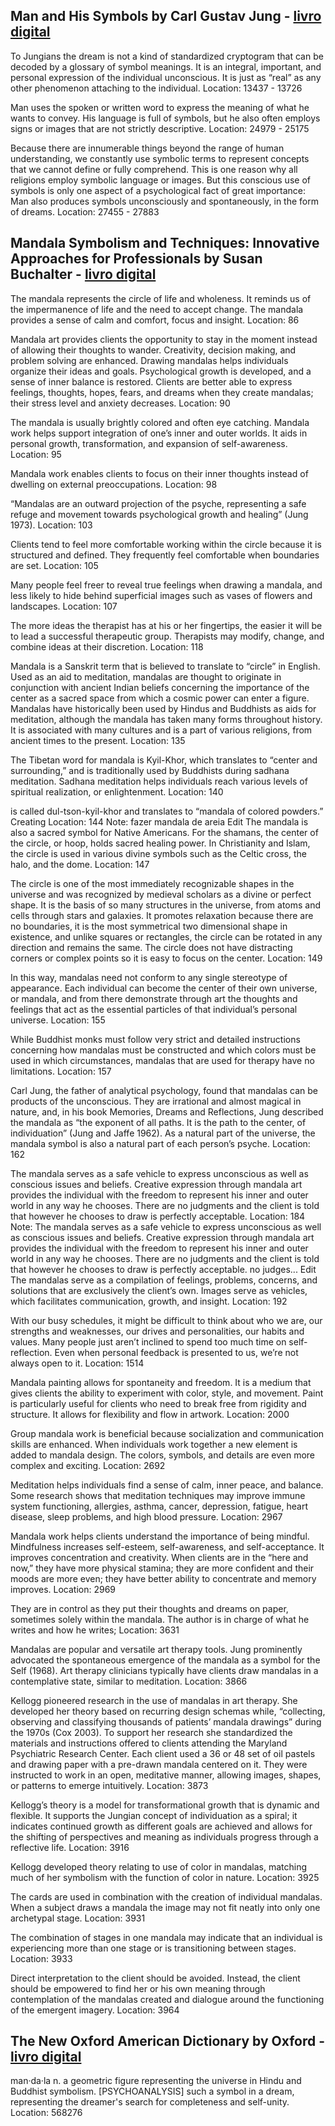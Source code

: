 ## Man and His Symbols by Carl Gustav Jung - [livro digital](https://kindle.amazon.com/work/man-symbols-carl-gustav-jung-ebook/B000AIBU7E/B006V3E2MC)

To Jungians the dream is not a kind of standardized cryptogram that can be decoded by a glossary of symbol meanings. It is an integral, important, and personal expression of the individual unconscious. It is just as “real” as any other phenomenon attaching to the individual.
    Location: 13437 - 13726

Man uses the spoken or written word to express the meaning of what he wants to convey. His language is full of symbols, but he also often employs signs or images that are not strictly descriptive.
    Location: 24979 - 25175

Because there are innumerable things beyond the range of human understanding, we constantly use symbolic terms to represent concepts that we cannot define or fully comprehend. This is one reason why all religions employ symbolic language or images. But this conscious use of symbols is only one aspect of a psychological fact of great importance: Man also produces symbols unconsciously and spontaneously, in the form of dreams.
    Location: 27455 - 27883

## Mandala Symbolism and Techniques: Innovative Approaches for Professionals by Susan Buchalter - [livro digital](https://kindle.amazon.com/work/mandala-symbolism-techniques-innovative-professionals-ebook/B008PDPDC4/B00CQ8OC3A)


The mandala represents the circle of life and wholeness. It reminds us of the impermanence of life and the need to accept change. The mandala provides a sense of calm and comfort, focus and insight.
    Location: 86

Mandala art provides clients the opportunity to stay in the moment instead of allowing their thoughts to wander. Creativity, decision making, and problem solving are enhanced. Drawing mandalas helps individuals organize their ideas and goals. Psychological growth is developed, and a sense of inner balance is restored. Clients are better able to express feelings, thoughts, hopes, fears, and dreams when they create mandalas; their stress level and anxiety decreases.
    Location: 90

The mandala is usually brightly colored and often eye catching. Mandala work helps support integration of one’s inner and outer worlds. It aids in personal growth, transformation, and expansion of self-awareness.
    Location: 95

Mandala work enables clients to focus on their inner thoughts instead of dwelling on external preoccupations.
    Location: 98

“Mandalas are an outward projection of the psyche, representing a safe refuge and movement towards psychological growth and healing” (Jung 1973).
    Location: 103

Clients tend to feel more comfortable working within the circle because it is structured and defined. They frequently feel comfortable when boundaries are set.
    Location: 105

Many people feel freer to reveal true feelings when drawing a mandala, and less likely to hide behind superficial images such as vases of flowers and landscapes.
    Location: 107

The more ideas the therapist has at his or her fingertips, the easier it will be to lead a successful therapeutic group. Therapists may modify, change, and combine ideas at their discretion.
    Location: 118

Mandala is a Sanskrit term that is believed to translate to “circle” in English. Used as an aid to meditation, mandalas are thought to originate in conjunction with ancient Indian beliefs concerning the importance of the center as a sacred space from which a cosmic power can enter a figure. Mandalas have historically been used by Hindus and Buddhists as aids for meditation, although the mandala has taken many forms throughout history. It is associated with many cultures and is a part of various religions, from ancient times to the present.
    Location: 135

The Tibetan word for mandala is Kyil-Khor, which translates to “center and surrounding,” and is traditionally used by Buddhists during sadhana meditation. Sadhana meditation helps individuals reach various levels of spiritual realization, or enlightenment.
    Location: 140

is called dul-tson-kyil-khor and translates to “mandala of colored powders.” Creating
    Location: 144
Note: fazer mandala de areia Edit
The mandala is also a sacred symbol for Native Americans. For the shamans, the center of the circle, or hoop, holds sacred healing power. In Christianity and Islam, the circle is used in various divine symbols such as the Celtic cross, the halo, and the dome.
    Location: 147

The circle is one of the most immediately recognizable shapes in the universe and was recognized by medieval scholars as a divine or perfect shape. It is the basis of so many structures in the universe, from atoms and cells through stars and galaxies. It promotes relaxation because there are no boundaries, it is the most symmetrical two dimensional shape in existence, and unlike squares or rectangles, the circle can be rotated in any direction and remains the same. The circle does not have distracting corners or complex points so it is easy to focus on the center.
    Location: 149

In this way, mandalas need not conform to any single stereotype of appearance. Each individual can become the center of their own universe, or mandala, and from there demonstrate through art the thoughts and feelings that act as the essential particles of that individual’s personal universe.
    Location: 155

While Buddhist monks must follow very strict and detailed instructions concerning how mandalas must be constructed and which colors must be used in which circumstances, mandalas that are used for therapy have no limitations.
    Location: 157

Carl Jung, the father of analytical psychology, found that mandalas can be products of the unconscious. They are irrational and almost magical in nature, and, in his book Memories, Dreams and Reflections, Jung described the mandala as “the exponent of all paths. It is the path to the center, of individuation” (Jung and Jaffe 1962). As a natural part of the universe, the mandala symbol is also a natural part of each person’s psyche.
    Location: 162

The mandala serves as a safe vehicle to express unconscious as well as conscious issues and beliefs. Creative expression through mandala art provides the individual with the freedom to represent his inner and outer world in any way he chooses. There are no judgments and the client is told that however he chooses to draw is perfectly acceptable.
    Location: 184
Note: The mandala serves as a safe vehicle to express unconscious as well as conscious issues and beliefs. Creative expression through mandala art provides the individual with the freedom to represent his inner and outer world in any way he chooses. There are no judgments and the client is told that however he chooses to draw is perfectly acceptable. no judges... Edit
The mandalas serve as a compilation of feelings, problems, concerns, and solutions that are exclusively the client’s own. Images serve as vehicles, which facilitates communication, growth, and insight.
    Location: 192

With our busy schedules, it might be difficult to think about who we are, our strengths and weaknesses, our drives and personalities, our habits and values. Many people just aren’t inclined to spend too much time on self-reflection. Even when personal feedback is presented to us, we’re not always open to it.
    Location: 1514

Mandala painting allows for spontaneity and freedom. It is a medium that gives clients the ability to experiment with color, style, and movement. Paint is particularly useful for clients who need to break free from rigidity and structure. It allows for flexibility and flow in artwork.
    Location: 2000

Group mandala work is beneficial because socialization and communication skills are enhanced. When individuals work together a new element is added to mandala design. The colors, symbols, and details are even more complex and exciting.
    Location: 2692

Meditation helps individuals find a sense of calm, inner peace, and balance. Some research shows that meditation techniques may improve immune system functioning, allergies, asthma, cancer, depression, fatigue, heart disease, sleep problems, and high blood pressure.
    Location: 2967

Mandala work helps clients understand the importance of being mindful. Mindfulness increases self-esteem, self-awareness, and self-acceptance. It improves concentration and creativity. When clients are in the “here and now,” they have more physical stamina; they are more confident and their moods are more even; they have better ability to concentrate and memory improves.
    Location: 2969

They are in control as they put their thoughts and dreams on paper, sometimes solely within the mandala. The author is in charge of what he writes and how he writes;
    Location: 3631

Mandalas are popular and versatile art therapy tools. Jung prominently advocated the spontaneous emergence of the mandala as a symbol for the Self (1968). Art therapy clinicians typically have clients draw mandalas in a contemplative state, similar to meditation.
    Location: 3866

Kellogg pioneered research in the use of mandalas in art therapy. She developed her theory based on recurring design schemas while, “collecting, observing and classifying thousands of patients’ mandala drawings” during the 1970s (Cox 2003). To support her research she standardized the materials and instructions offered to clients attending the Maryland Psychiatric Research Center. Each client used a 36 or 48 set of oil pastels and drawing paper with a pre-drawn mandala centered on it. They were instructed to work in an open, meditative manner, allowing images, shapes, or patterns to emerge intuitively.
    Location: 3873

Kellogg’s theory is a model for transformational growth that is dynamic and flexible. It supports the Jungian concept of individuation as a spiral; it indicates continued growth as different goals are achieved and allows for the shifting of perspectives and meaning as individuals progress through a reflective life.
    Location: 3916

Kellogg developed theory relating to use of color in mandalas, matching much of her symbolism with the function of color in nature.
    Location: 3925

The cards are used in combination with the creation of individual mandalas. When a subject draws a mandala the image may not fit neatly into only one archetypal stage.
    Location: 3931

The combination of stages in one mandala may indicate that an individual is experiencing more than one stage or is transitioning between stages.
    Location: 3933

Direct interpretation to the client should be avoided. Instead, the client should be empowered to find her or his own meaning through contemplation of the mandalas created and dialogue around the functioning of the emergent imagery.
    Location: 3964

## The New Oxford American Dictionary by Oxford - [livro digital](https://kindle.amazon.com/work/the-new-oxford-american-dictionary-ebook/B00BRTFK6C/B0053VMNY2)

man·da·la  n. a geometric figure representing the universe in Hindu and Buddhist symbolism.  [PSYCHOANALYSIS] such a symbol in a dream, representing the dreamer's search for completeness and self-unity.
    Location: 568276



